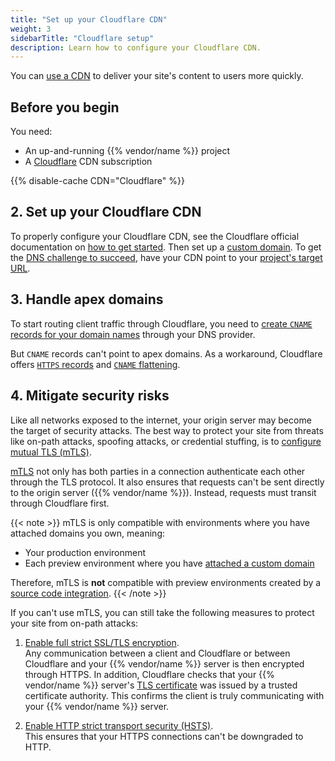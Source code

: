 ```yaml
---
title: "Set up your Cloudflare CDN"
weight: 3
sidebarTitle: "Cloudflare setup"
description: Learn how to configure your Cloudflare CDN.
---
```


You can [use a CDN](./_index.md) to deliver your site's content to users more quickly.

## Before you begin

You need:

- An up-and-running {{% vendor/name %}} project
- A [Cloudflare](https://www.cloudflare.com/) CDN subscription

{{% disable-cache CDN="Cloudflare" %}}

## 2. Set up your Cloudflare CDN

To properly configure your Cloudflare CDN,
see the Cloudflare official documentation on [how to get started](https://developers.cloudflare.com/cache/get-started/).
Then set up a [custom domain](../steps/_index.md).
To get the [DNS challenge to succeed](../troubleshoot.md#ownership-verification),
have your CDN point to your [project's target URL](../../domains/steps/_index.md#1-get-the-target-for-your-project).

## 3. Handle apex domains

To start routing client traffic through Cloudflare,
you need to [create `CNAME` records for your domain names](../../domains/steps/dns.md) 
through your DNS provider.

But `CNAME` records can't point to apex domains.
As a workaround, Cloudflare offers [`HTTPS` records](https://developers.cloudflare.com/dns/manage-dns-records/reference/dns-record-types/#svcb-and-https) and [`CNAME` flattening](https://developers.cloudflare.com/dns/additional-options/cname-flattening/).

## 4. Mitigate security risks

Like all networks exposed to the internet, your origin server may become the target of security attacks.
The best way to protect your site from threats like on-path attacks, spoofing attacks, or credential stuffing,
is to [configure mutual TLS (mTLS)](https://community.platform.sh/t/configure-mutual-tls-with-cloudflare-and-platform-sh/761).

[mTLS](https://www.cloudflare.com/en-gb/learning/access-management/what-is-mutual-tls/) not only has both parties in a connection authenticate each other
through the TLS protocol.
It also ensures that requests can't be sent directly to the origin server ({{% vendor/name %}}).
Instead, requests must transit through Cloudflare first.

{{< note >}}
mTLS is only compatible with environments where you have attached domains you own, meaning:

- Your production environment
- Each preview environment where you have [attached a custom domain](/domains/steps/custom-domains-preview-environments)

Therefore, mTLS is **not** compatible with preview environments created by a [source code integration](/integrations/source/_index.md).
{{< /note >}}

If you can't use mTLS, you can still take the following measures to protect your site from on-path attacks:

1. [Enable full strict SSL/TLS encryption](https://developers.cloudflare.com/ssl/origin-configuration/ssl-modes/full-strict/).</br>
   Any communication between a client and Cloudflare or between Cloudflare and your {{% vendor/name %}} server is then encrypted through HTTPS.
   In addition, Cloudflare checks that your {{% vendor/name %}} server's [TLS certificate](/glossary.md#transport-layer-security-tls) 
   was issued by a trusted certificate authority.
   This confirms the client is truly communicating with your {{% vendor/name %}} server.

2. [Enable HTTP strict transport security (HSTS)](https://developers.cloudflare.com/ssl/edge-certificates/additional-options/http-strict-transport-security/).</br>
   This ensures that your HTTPS connections can't be downgraded to HTTP.
